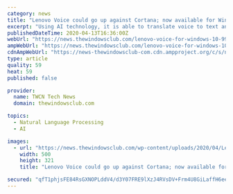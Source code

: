 ```yaml
---
category: news
title: "Lenovo Voice could go up against Cortana; now available for Windows 10"
excerpt: "Using AI technology, it is able to translate voice to text and text to voice making the experience all the ... It may have translated my commands but it’s highly unusual for a voice-assistant app that wouldn’t respond in the same language as the speaker, to begin with. Obviously, Lenovo Voice has a long way to go and is far from ready ..."
publishedDateTime: 2020-04-13T16:36:00Z
webUrl: "https://news.thewindowsclub.com/lenovo-voice-for-windows-10-99009/"
ampWebUrl: "https://news.thewindowsclub.com/lenovo-voice-for-windows-10-99009/amp/"
cdnAmpWebUrl: "https://news-thewindowsclub-com.cdn.ampproject.org/c/s/news.thewindowsclub.com/lenovo-voice-for-windows-10-99009/amp/"
type: article
quality: 59
heat: 59
published: false

provider:
  name: TWCN Tech News
  domain: thewindowsclub.com

topics:
  - Natural Language Processing
  - AI

images:
  - url: "https://news.thewindowsclub.com/wp-content/uploads/2020/04/Lenovo-Voice.jpg"
    width: 500
    height: 321
    title: "Lenovo Voice could go up against Cortana; now available for Windows 10"

secured: "qfT1phjsFE84RsGXNOPLddV4/d3Y07FRE9lXzJ4RVsDV+Frm4U8GiLaffH6eeQk5HZKVQhpzAGvOtww+lXgSlGmW7oZo3RgDu3t/6j8EfiISP0kIrEkAhPuACE9V8cmhpYFNEMF0O6CuT+Z8jSqiHD/Gx8eh4Mfp9RXZTmo82WkS6pcZ2R9vqLULklPssNMAlVhdqihpAkoe9njIBtSa5WB85efi4qjUo1evlPp94CvDON/qp/rjo7lXroenIhoNghaZbXQ+m/5VBoij9t14zhTLd9qrlE5yjF1C/GPUvfOeuQMgPLBYjfhfC07V9HWt;LOOmZ410FCIJt9FDSQB2ZA=="
---
```


